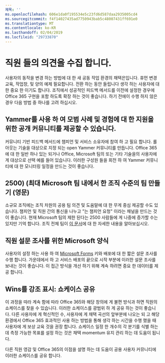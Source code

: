```yaml
---
제목: ''
ms.openlocfilehash: 606e1da0f195534e5c23fd6d587daa2935005cd4
ms.sourcegitcommit: f4f14027435ad7750943bab5c48007431ff691e0
ms.translationtype: MT
ms.contentlocale: ko-KR
ms.lasthandoff: 02/04/2019
ms.locfileid: "29733870"
---
```

# <a name="collect-feedback-from-your-employees"></a>직원 들의 의견을 수집 합니다.

사용자의 동작을 변경 하는 방법에 대 한 새 공동 작업 환경의 채택은입니다. 휴먼 변경 교육, 작업창, 및 양의 예제 필요합니다. 전환 하는 동안 들립니다 생각 하는 사용자에 대 한 중요 한 이기도 합니다. 조직에서 성공적인 피드백 메서드를 이전에 설정한 경우에 Office 365 구현을 포함 하도록 확장 하는 것이 좋습니다. 하기 전에이 수행 하지 않은 경우 다음 방법 중 하나를 고려 하십시오.

## <a name="use-yammer-to-provide-an-open-community-for-best-practices-and-support-for-the-experience"></a>Yammer를 사용 하 여 모범 사례 및 경험에 대 한 지원을 위한 공개 커뮤니티를 제공할 수 있습니다.
커뮤니티 기반 피드백 메서드에 챔피언 및 서비스 소유자에 참여 하 고 필요 합니다. 롤아웃는 기술을 대상으로 지정 되는 open Yammer 커뮤니티를 만듭니다.  Office 365에 대 한 일반 하나 있는 되거나 Office, Microsoft 팀의 또는 기타 기술을의 사용자에 게 대상으로 선택 예를 들어 있습니다.  이러한 구성원 들을 회전 하 여 Yammer 커뮤니티에 대 한 모니터링 일정을 만드는 것이 좋습니다. 

## <a name="creating-an-org-wide-team-within-microsoft-teams-up-to-2500"></a>2500) (최대 Microsoft 팀 내에서 한 조직 수준의 팀 만들기 (영문)
소규모 조직에는 조직 차원의 공용 팀 의견 및 도움말에 대 한 무게 중심 제공할 수도 있습니다.  챔피언 및 직원 간의 통신을 나누고 "는 챔피언 요청" 이라는 채널을 만드는 것이 좋습니다.  현재 Microsoft 팀의 제한 된다는 2500 사람들에 게 나중에 증가할 수는 있지만 기억 합니다. 조직 전체 팀이 [이 문서](https://docs.microsoft.com/en-us/microsoftteams/create-an-org-wide-team)에 대 한 자세한 내용을 알아보십시오. 

## <a name="microsoft-forms-for-employee-surveys"></a>직원 설문 조사를 위한 Microsoft 양식

사용자의 설정 하는 사용 하 여 [Microsoft Forms](https://support.office.com/en-us/forms) 키와 배포에 대 한 짧은 설문 조사를 수행 합니다.  가운데에서 하 고 서비스 배포의 끝으로 시작 부분에 이러한 설문 조사를 보내는 것이 좋습니다.  이 접근 방식을 개선 하기 위해 계속 하려면 중요 한 데이터를 제공 합니다.  

## <a name="highlight-the-wins-share-showcases"></a>Wins를 강조 표시: 쇼케이스 공유
이 과정을 따라 계속 함에 따라 Office 365와 해당 창의에 게 불편 방식과 하면 직원의 쇼케이스를 찾을 수 있습니다. 이러한 쇼케이스를 광범위 하 게 공유 하는 것이 좋습니다. 다른 사용자에 게 혁신적인 수, 사용자에 게 채택 곡선의 앞부분에 나오는 되 고 해당 환경에서 Office 365 효과적인 사용 하는 방법을 통해 생각 하는 시간을 수행 했을 때 사용자에 게 보상 교육 것을 권장 합니다. 쇼케이스 일정 한 개수의 각 분기를 식별 하는 데 측정 가능한 목표를 설정 하는 것은 채택 momentum 유지 관리 하는 데 도움이 됩니다.

다른 직원 영감 및 Office 365의 이점을 설명 하는 데 도움이 공용 사용자 커뮤니티에 이러한 쇼케이스를 공유 합니다.  